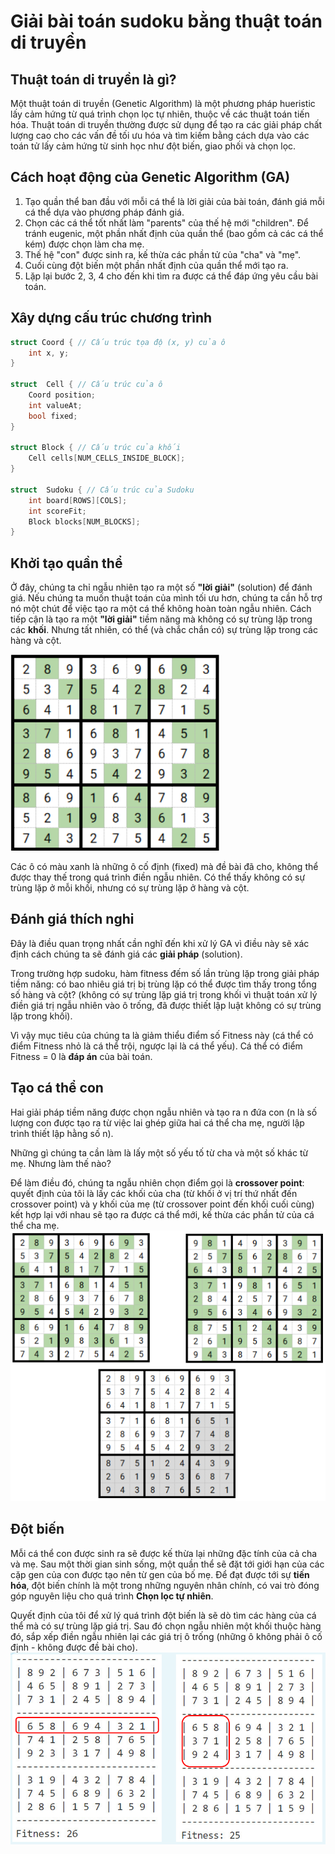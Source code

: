 # Giải bài toán sudoku bằng thuật toán di truyền

## Thuật toán di truyền là gì?
Một thuật toán di truyền (Genetic Algorithm) là một phương pháp hueristic lấy cảm hứng từ quá trình chọn lọc tự nhiên, thuộc về các thuật toán tiến hóa. Thuật toán di truyền thường được sử dụng để tạo ra các giải pháp chất lượng cao cho các vấn đề tối ưu hóa và tìm kiếm bằng cách dựa vào các toán tử lấy cảm hứng từ sinh học như đột biến, giao phối và chọn lọc.

## Cách hoạt động của Genetic Algorithm (GA)
1. Tạo quần thể ban đầu với mỗi cá thể là lời giải của bài toán, đánh giá mỗi cá thể dựa vào phương pháp đánh giá.
2. Chọn các cá thể tốt nhất làm "parents" của thế hệ mới "children". Để tránh eugenic, một phần nhất định của quần thể (bao gồm cả các cá thể kém) được chọn làm cha mẹ.
3. Thế hệ "con" được sinh ra, kế thừa các phần tử của "cha" và "mẹ".
4. Cuối cùng đột biến một phần nhất định của quần thể mới tạo ra.
5. Lặp lại bước 2, 3, 4 cho đến khi tìm ra được cá thể đáp ứng yêu cầu bài toán.

## Xây dựng cấu trúc chương trình
```c++
struct Coord { // Cấu trúc tọa độ (x, y) của ô
    int x, y;
}

struct  Cell { // Cấu trúc của ô
    Coord position;
    int valueAt;
    bool fixed;
}

struct Block { // Cấu trúc của khối
    Cell cells[NUM_CELLS_INSIDE_BLOCK];
}

struct  Sudoku { // Cấu trúc của Sudoku
    int board[ROWS][COLS];
    int scoreFit;
    Block blocks[NUM_BLOCKS];
}
```

## Khởi tạo quần thể
Ở đây, chúng ta chỉ ngẫu nhiên tạo ra một số **"lời giải"** (solution) để đánh giá. Nếu chúng ta muốn thuật toán của mình tối ưu hơn, chúng ta cần hỗ trợ nó một chút để việc tạo ra một cá thể không hoàn toàn ngẫu nhiên. Cách tiếp cận là tạo ra một **"lời giải"** tiềm năng mà không có sự trùng lặp trong các **khối**. Nhưng tất nhiên, có thể (và chắc chắn có) sự trùng lặp trong các hàng và cột.

![example](./images/ex_rand_individual.PNG)

Các ô có màu xanh là những ô cố định (fixed) mà đề bài đã cho, không thể được thay thế trong quá trình điền ngẫu nhiên. Có thể thấy không có sự trùng lặp ở mỗi khối, nhưng có sự trùng lặp ở hàng và cột.

## Đánh giá thích nghi
Đây là điều quan trọng nhất cần nghĩ đến khi xử lý GA vì điều này sẽ xác định cách chúng ta sẽ đánh giá các **giải pháp** (solution).

Trong trường hợp sudoku, hàm fitness đếm số lần trùng lặp trong giải pháp tiềm năng: có bao nhiêu giá trị bị trùng lặp có thể được tìm thấy trong tổng số hàng và cột? (không có sự trùng lặp giá trị trong khối vì thuật toán xử lý điền giá trị ngẫu nhiên vào ô trống, đã được thiết lập luật không có sự trùng lặp trong khối).

Vì vậy mục tiêu của chúng ta là giảm thiểu điểm số Fitness này (cá thể có điểm Fitness nhỏ là cá thể trội, ngược lại là cá thể yếu). Cá thể có điểm Fitness = 0 là **đáp án** của bài toán. 

## Tạo cá thể con
Hai giải pháp tiềm năng được chọn ngẫu nhiên và tạo ra n đứa con (n là số lượng con được tạo ra từ việc lai ghép giữa hai cá thể cha mẹ, người lập trình thiết lập hằng số n).

Những gì chúng ta cần làm là lấy một số yếu tố từ cha và một số khác từ mẹ. Nhưng làm thế nào?

Để làm điều đó, chúng ta ngẫu nhiên chọn điểm gọi là **crossover point**: quyết định của tôi là lấy các khối của cha (từ khối ở vị trí thứ nhất đến crossover point) và y khối của mẹ (từ crossover point đến khối cuối cùng) kết hợp lại với nhau sẽ tạo ra được cá thể mới, kế thừa các phần tử của cá thể cha mẹ.
![example](./images/ex_create_child.PNG)

## Đột biến
Mỗi cá thể con được sinh ra sẽ được kế thừa lại những đặc tính của cả cha và mẹ. Sau một thời gian sinh sống, một quần thể sẽ đặt tới giới hạn của các cặp gen của con được tạo nên từ gen của bố mẹ. Để đạt được tới sự **tiến hóa**, đột biến chính là một trong những nguyên nhân chính, có vai trò đóng góp nguyên liệu cho quá trình **Chọn lọc tự nhiên**.

Quyết định của tôi để xử lý quá trình đột biến là sẽ dò tìm các hàng của cá thể mà có sự trùng lặp giá trị. Sau đó chọn ngẫu nhiên một khối thuộc hàng đó, sắp xếp điền ngẫu nhiên lại các giá trị ô trống (những ô không phải ô cố định - không được đề bài cho).
![example](./images/ex_mutation.PNG)

